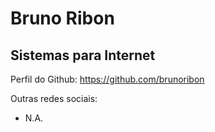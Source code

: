 # Bruno Ribon
## Sistemas para Internet

Perfil do Github: https://github.com/brunoribon

Outras redes sociais: 
- N.A.